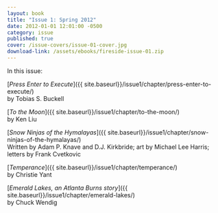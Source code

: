 ```yaml
---
layout: book
title: "Issue 1: Spring 2012"
date: 2012-01-01 12:01:00 -0500
category: issue
published: true
cover: /issue-covers/issue-01-cover.jpg
download-link: /assets/ebooks/fireside-issue-01.zip
---
```


In this issue:

[_Press Enter to Execute_]({{ site.baseurl}}/issue1/chapter/press-enter-to-execute/)<br/>
by Tobias S. Buckell

[_To the Moon_]({{ site.baseurl}}/issue1/chapter/to-the-moon/)<br/>
by Ken Liu

[_Snow Ninjas of the Hymalayas_]({{ site.baseurl}}/issue1/chapter/snow-ninjas-of-the-hymalayas/)<br/>
Written by Adam P. Knave and D.J. Kirkbride; art by Michael Lee Harris; letters by Frank Cvetkovic

[_Temperance_]({{ site.baseurl}}/issue1/chapter/temperance/)<br/>
by Christie Yant

[_Emerald Lakes, an Atlanta Burns story_]({{ site.baseurl}}/issue1/chapter/emerald-lakes/)<br/>
by Chuck Wendig
